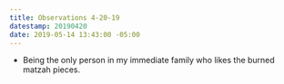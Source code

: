 ```yaml
---
title: Observations 4-20-19
datestamp: 20190420
date: 2019-05-14 13:43:00 -05:00
---
```


- Being the only person in my immediate family who likes the burned matzah pieces.

